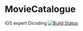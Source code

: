 # MovieCatalogue
IOS expert Dicoding
[![Build Status](https://app.travis-ci.com/rasyidr298/MovieCatalogue.svg?branch=main)](https://app.travis-ci.com/rasyidr298/MovieCatalogue)
